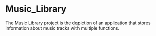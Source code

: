 # Music_Library
The Music Library project is the depiction of an application that stores information about music tracks with multiple functions.
